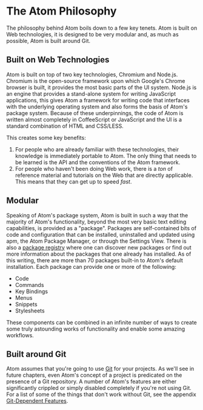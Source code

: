 # The Atom Philosophy

The philosophy behind Atom boils down to a few key tenets. Atom is built on Web technologies, it is designed to be very modular and, as much as possible, Atom is built around Git.

## Built on Web Technologies

Atom is built on top of two key technologies, Chromium and Node.js. Chromium is the open-source framework upon which Google's Chrome browser is built, it provides the most basic parts of the UI system. Node.js is an engine that provides a stand-alone system for writing JavaScript applications, this gives Atom a framework for writing code that interfaces with the underlying operating system and also forms the basis of Atom's package system. Because of these underpinnings, the code of Atom is written almost completely in CoffeeScript or JavaScript and the UI is a standard combination of HTML and CSS/LESS.

This creates some key benefits:

1. For people who are already familiar with these technologies, their knowledge is immediately portable to Atom. The only thing that needs to be learned is the API and the conventions of the Atom framework.
1. For people who haven't been doing Web work, there is a *ton* of reference material and tutorials on the Web that are directly applicable. This means that they can get up to speed *fast*.

## Modular

Speaking of Atom's package system, Atom is built in such a way that the majority of Atom's functionality, beyond the most very basic text editing capabilities, is provided as a "package". Packages are self-contained bits of code and configuration that can be installed, uninstalled and updated using apm, the Atom Package Manager, or through the Settings View. There is also a [package registry][packages] where one can discover new packages or find out more information about the packages that one already has installed. As of this writing, there are more than 70 packages built-in to Atom's default installation. Each package can provide one or more of the following:

* Code
* Commands
* Key Bindings
* Menus
* Snippets
* Stylesheets

These components can be combined in an infinite number of ways to create some truly astounding works of functionality and enable some amazing workflows.

## Built around Git

Atom assumes that you're going to use [Git][git] for your projects. As we'll see in future chapters, even Atom's concept of a project is predicated on the presence of a Git repository. A number of Atom's features are either significantly crippled or simply disabled completely if you're not using Git. For a list of some of the things that don't work without Git, see the appendix [Git-Dependent Features][git-dependent-features].

[git]: http://git-scm.com
[git-dependent-features]: /appendices/git-dependent-features.html
[packages]: https://atom.io/packages
